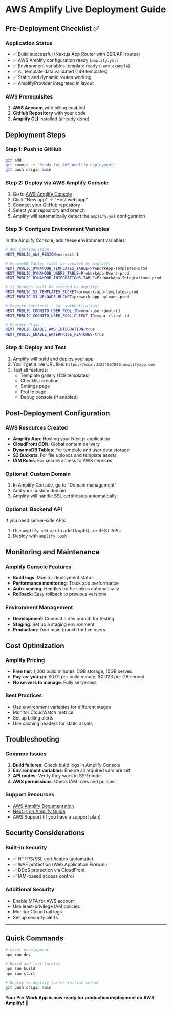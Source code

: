 # AWS Amplify Live Deployment Guide

## Pre-Deployment Checklist ✅

### Application Status
- ✅ Build successful (Next.js App Router with SSR/API routes)
- ✅ AWS Amplify configuration ready (`amplify.yml`)
- ✅ Environment variables template ready (`.env.example`)
- ✅ All template data validated (149 templates)
- ✅ Static and dynamic routes working
- ✅ AmplifyProvider integrated in layout

### AWS Prerequisites
1. **AWS Account** with billing enabled
2. **GitHub Repository** with your code
3. **Amplify CLI** installed (already done)

## Deployment Steps

### Step 1: Push to GitHub
```bash
git add .
git commit -m "Ready for AWS Amplify deployment"
git push origin main
```

### Step 2: Deploy via AWS Amplify Console
1. Go to [AWS Amplify Console](https://console.aws.amazon.com/amplify/)
2. Click "New app" → "Host web app"
3. Connect your GitHub repository
4. Select your repository and branch
5. Amplify will automatically detect the `amplify.yml` configuration

### Step 3: Configure Environment Variables
In the Amplify Console, add these environment variables:

```bash
# AWS Configuration
NEXT_PUBLIC_AWS_REGION=us-east-1

# DynamoDB Tables (will be created by Amplify)
NEXT_PUBLIC_DYNAMODB_TEMPLATES_TABLE=PreWorkApp-Templates-prod
NEXT_PUBLIC_DYNAMODB_USERS_TABLE=PreWorkApp-Users-prod
NEXT_PUBLIC_DYNAMODB_INTEGRATIONS_TABLE=PreWorkApp-Integrations-prod

# S3 Buckets (will be created by Amplify)
NEXT_PUBLIC_S3_TEMPLATES_BUCKET=prework-app-templates-prod
NEXT_PUBLIC_S3_UPLOADS_BUCKET=prework-app-uploads-prod

# Cognito (optional - for authentication)
NEXT_PUBLIC_COGNITO_USER_POOL_ID=your-user-pool-id
NEXT_PUBLIC_COGNITO_USER_POOL_CLIENT_ID=your-client-id

# Feature Flags
NEXT_PUBLIC_ENABLE_AWS_INTEGRATION=true
NEXT_PUBLIC_ENABLE_ENTERPRISE_FEATURES=true
```

### Step 4: Deploy and Test
1. Amplify will build and deploy your app
2. You'll get a live URL like: `https://main.d1234567890.amplifyapp.com`
3. Test all features:
   - Template gallery (149 templates)
   - Checklist creation
   - Settings page
   - Profile page
   - Debug console (if enabled)

## Post-Deployment Configuration

### AWS Resources Created
- **Amplify App**: Hosting your Next.js application
- **CloudFront CDN**: Global content delivery
- **DynamoDB Tables**: For template and user data storage
- **S3 Buckets**: For file uploads and template assets
- **IAM Roles**: For secure access to AWS services

### Optional: Custom Domain
1. In Amplify Console, go to "Domain management"
2. Add your custom domain
3. Amplify will handle SSL certificates automatically

### Optional: Backend API
If you need server-side APIs:
1. Use `amplify add api` to add GraphQL or REST APIs
2. Deploy with `amplify push`

## Monitoring and Maintenance

### Amplify Console Features
- **Build logs**: Monitor deployment status
- **Performance monitoring**: Track app performance
- **Auto-scaling**: Handles traffic spikes automatically
- **Rollback**: Easy rollback to previous versions

### Environment Management
- **Development**: Connect a dev branch for testing
- **Staging**: Set up a staging environment
- **Production**: Your main branch for live users

## Cost Optimization

### Amplify Pricing
- **Free tier**: 1,000 build minutes, 5GB storage, 15GB served
- **Pay-as-you-go**: $0.01 per build minute, $0.023 per GB served
- **No servers to manage**: Fully serverless

### Best Practices
- Use environment variables for different stages
- Monitor CloudWatch metrics
- Set up billing alerts
- Use caching headers for static assets

## Troubleshooting

### Common Issues
1. **Build failures**: Check build logs in Amplify Console
2. **Environment variables**: Ensure all required vars are set
3. **API routes**: Verify they work in SSR mode
4. **AWS permissions**: Check IAM roles and policies

### Support Resources
- [AWS Amplify Documentation](https://docs.amplify.aws/)
- [Next.js on Amplify Guide](https://docs.amplify.aws/nextjs/)
- AWS Support (if you have a support plan)

## Security Considerations

### Built-in Security
- ✅ HTTPS/SSL certificates (automatic)
- ✅ WAF protection (Web Application Firewall)
- ✅ DDoS protection via CloudFront
- ✅ IAM-based access control

### Additional Security
- Enable MFA for AWS account
- Use least-privilege IAM policies
- Monitor CloudTrail logs
- Set up security alerts

---

## Quick Commands

```bash
# Local development
npm run dev

# Build and test locally
npm run build
npm run start

# Deploy to Amplify (after initial setup)
git push origin main
```

**Your Pre-Work App is now ready for production deployment on AWS Amplify! 🚀**
